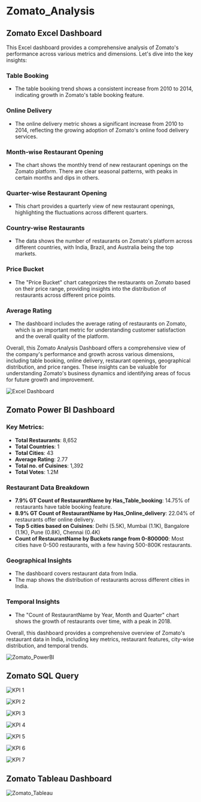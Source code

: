 # Zomato_Analysis

## Zomato Excel Dashboard

This Excel dashboard provides a comprehensive analysis of Zomato's performance across various metrics and dimensions. Let's dive into the key insights:

### Table Booking
- The table booking trend shows a consistent increase from 2010 to 2014, indicating growth in Zomato's table booking feature.

### Online Delivery
- The online delivery metric shows a significant increase from 2010 to 2014, reflecting the growing adoption of Zomato's online food delivery services.

### Month-wise Restaurant Opening
- The chart shows the monthly trend of new restaurant openings on the Zomato platform. There are clear seasonal patterns, with peaks in certain months and dips in others.

### Quarter-wise Restaurant Opening
- This chart provides a quarterly view of new restaurant openings, highlighting the fluctuations across different quarters.

### Country-wise Restaurants
- The data shows the number of restaurants on Zomato's platform across different countries, with India, Brazil, and Australia being the top markets.

### Price Bucket
- The "Price Bucket" chart categorizes the restaurants on Zomato based on their price range, providing insights into the distribution of restaurants across different price points.

### Average Rating
- The dashboard includes the average rating of restaurants on Zomato, which is an important metric for understanding customer satisfaction and the overall quality of the platform.

Overall, this Zomato Analysis Dashboard offers a comprehensive view of the company's performance and growth across various dimensions, including table booking, online delivery, restaurant openings, geographical distribution, and price ranges. These insights can be valuable for understanding Zomato's business dynamics and identifying areas of focus for future growth and improvement.

![Excel Dashboard](https://github.com/user-attachments/assets/aa163272-a306-48cb-ad5b-da8116aa1b8f)


## Zomato Power BI Dashboard

### Key Metrics:
- **Total Restaurants**: 8,652
- **Total Countries**: 1
- **Total Cities**: 43
- **Average Rating**: 2.77
- **Total no. of Cuisines**: 1,392
- **Total Votes**: 1.2M

### Restaurant Data Breakdown
- **7.9% GT Count of RestaurantName by Has_Table_booking**: 14.75% of restaurants have table booking feature.
- **8.9% GT Count of RestaurantName by Has_Online_delivery**: 22.04% of restaurants offer online delivery.
- **Top 5 cities based on Cuisines**: Delhi (5.5K), Mumbai (1.1K), Bangalore (1.1K), Pune (0.8K), Chennai (0.4K)
- **Count of RestaurantName by Buckets range from 0-800000**: Most cities have 0-500 restaurants, with a few having 500-800K restaurants.

### Geographical Insights
- The dashboard covers restaurant data from India.
- The map shows the distribution of restaurants across different cities in India.

### Temporal Insights
- The "Count of RestaurantName by Year, Month and Quarter" chart shows the growth of restaurants over time, with a peak in 2018.

Overall, this dashboard provides a comprehensive overview of Zomato's restaurant data in India, including key metrics, restaurant features, city-wise distribution, and temporal trends.

![Zomato_PowerBI](https://github.com/user-attachments/assets/a2ef1e6d-7ffb-4d56-8a4c-192b08dd41fc)

## Zomato SQL Query

![KPI 1](https://github.com/user-attachments/assets/1e31f2c9-3fbf-4e3f-a829-051d273f4bb6)

![KPI 2](https://github.com/user-attachments/assets/b075da91-5567-4f14-91fc-b4d935c4fc47)

![KPI 3](https://github.com/user-attachments/assets/737f9e8a-aa9a-41c6-a2de-2a2e7bd2653f)

![KPI 4](https://github.com/user-attachments/assets/2e4708da-8175-4c61-afb5-b965d15988f9)

![KPI 5](https://github.com/user-attachments/assets/74169231-bd7c-49cd-80a5-0086a6ed9ab4)

![KPI 6](https://github.com/user-attachments/assets/3f6536f3-b8bf-4c29-b647-6ce002b83315)

![KPI 7](https://github.com/user-attachments/assets/ae8b686b-f90e-49d9-ae17-5bea3564b6b9)


## Zomato Tableau Dashboard

![Zomato_Tableau](https://github.com/user-attachments/assets/5462000e-779c-4c9d-af5e-985556876f2d)




